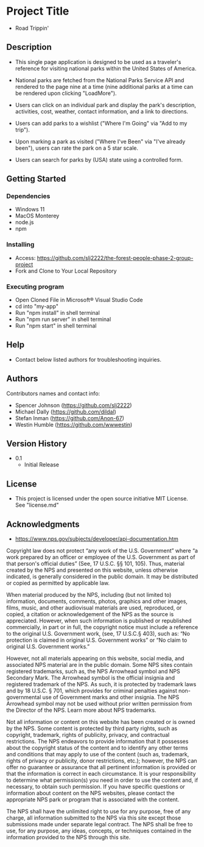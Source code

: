 # Project Title

* Road Trippin'

## Description

* This single page application is designed to be used as a traveler's reference for visiting national parks within the United States of America.

* National parks are fetched from the National Parks Service API and rendered to the page nine at a time      (nine additional parks at a time can be rendered upon clicking "LoadMore").

* Users can click on an individual park and display the park's description, activities, cost, weather, contact information, and a link to directions. 

* Users can add parks to a wishlist ("Where I'm Going" via "Add to my trip"). 

* Upon marking a park as visited ("Where I've Been" via "I've already been"), users can rate the park on a 5 star scale.

* Users can search for parks by (USA) state using a controlled form.

## Getting Started

### Dependencies

* Windows 11
* MacOS Monterey
* node.js
* npm 

### Installing

* Access: https://github.com/slj2222/the-forest-people-phase-2-group-project
* Fork and Clone to Your Local Repository

### Executing program

* Open Cloned File in Microsoft® Visual Studio Code
* cd into "my-app"
* Run "npm install" in shell terminal
* Run "npm run server" in shell terminal
* Run "npm start" in shell terminal

## Help

* Contact below listed authors for troubleshooting inquiries.

## Authors

Contributors names and contact info:

* Spencer Johnson (https://github.com/slj2222)
* Michael Dally (https://github.com/dildal)
* Stefan Inman (https://github.com/Anon-67)
* Westin Humble (https://github.com/wwwestin)

## Version History

* 0.1
    * Initial Release

## License

* This project is licensed under the open source initiative MIT License. See "license.md"

## Acknowledgments

* https://www.nps.gov/subjects/developer/api-documentation.htm

Copyright law does not protect “any work of the U.S. Government” where “a work prepared by an officer or employee of the U.S. Government as part of that person's official duties” (See, 17 U.S.C. §§ 101, 105). Thus, material created by the NPS and presented on this website, unless otherwise indicated, is generally considered in the public domain. It may be distributed or copied as permitted by applicable law.

When material produced by the NPS, including (but not limited to) information, documents, comments, photos, graphics and other images, films, music, and other audiovisual materials are used, reproduced, or copied, a citation or acknowledgement of the NPS as the source is appreciated. However, when such information is published or republished commercially, in part or in full, the copyright notice must include a reference to the original U.S. Government work, (see, 17 U.S.C.§ 403), such as: “No protection is claimed in original U.S. Government works” or “No claim to original U.S. Government works.”

However, not all materials appearing on this website, social media, and associated NPS material are in the public domain. Some NPS sites contain registered trademarks, such as, the NPS Arrowhead symbol and NPS Secondary Mark. The Arrowhead symbol is the official insignia and registered trademark of the NPS. As such, it is protected by trademark laws and by 18 U.S.C. § 701, which provides for criminal penalties against non-governmental use of Government marks and other insignia. The NPS Arrowhead symbol may not be used without prior written permission from the Director of the NPS. Learn more about NPS trademarks.

Not all information or content on this website has been created or is owned by the NPS. Some content is protected by third party rights, such as copyright, trademark, rights of publicity, privacy, and contractual restrictions. The NPS endeavors to provide information that it possesses about the copyright status of the content and to identify any other terms and conditions that may apply to use of the content (such as, trademark, rights of privacy or publicity, donor restrictions, etc.); however, the NPS can offer no guarantee or assurance that all pertinent information is provided or that the information is correct in each circumstance. It is your responsibility to determine what permission(s) you need in order to use the content and, if necessary, to obtain such permission. If you have specific questions or information about content on the NPS websites, please contact the appropriate NPS park or program that is associated with the content.

The NPS shall have the unlimited right to use for any purpose, free of any charge, all information submitted to the NPS via this site except those submissions made under separate legal contract. The NPS shall be free to use, for any purpose, any ideas, concepts, or techniques contained in the information provided to the NPS through this site.


